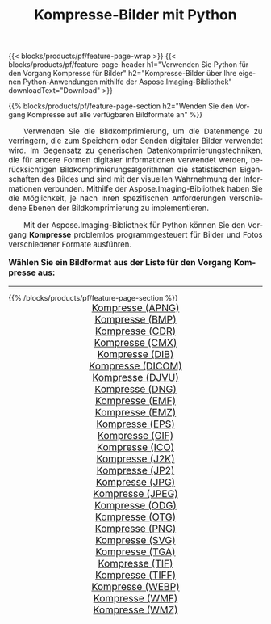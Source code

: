 ﻿---
title: Kompresse-Bilder mit Python 
weight: 3920
url: /de/python-net/compress/ 
lang: de
langdirlevel: 2
locales: zh-hans,ja,it,ru,de,es,fr,nl,id,lt,pl,pt,vi,tr,ko,zh-hant,ar,hi,th,sv,cs,uk,he
description: Anwenden der Aspose.Imaging-Bibliothek auf Kompresse-Bilder und Fotos mithilfe Ihrer eigenen Python-Anwendungen und Server-APIs.
---

{{< blocks/products/pf/feature-page-wrap >}}
{{< blocks/products/pf/feature-page-header h1="Verwenden Sie Python für den Vorgang Kompresse für Bilder" h2="Kompresse-Bilder über Ihre eigenen Python-Anwendungen mithilfe der Aspose.Imaging-Bibliothek" downloadText="Download" >}}


{{% blocks/products/pf/feature-page-section  h2="Wenden Sie den Vorgang Kompresse auf alle verfügbaren Bildformate an" %}}
<p align="justify" style="text-indent:2em;font-size:15px;">
Verwenden Sie die Bildkomprimierung, um die Datenmenge zu verringern, die zum Speichern oder Senden digitaler Bilder verwendet wird. Im Gegensatz zu generischen Datenkomprimierungstechniken, die für andere Formen digitaler Informationen verwendet werden, berücksichtigen Bildkomprimierungsalgorithmen die statistischen Eigenschaften des Bildes und sind mit der visuellen Wahrnehmung der Informationen verbunden. Mithilfe der Aspose.Imaging-Bibliothek haben Sie die Möglichkeit, je nach Ihren spezifischen Anforderungen verschiedene Ebenen der Bildkomprimierung zu implementieren.
</p>
<p align="justify" style="text-indent:2em;font-size:15px;">
Mit der Aspose.Imaging-Bibliothek für Python können Sie den Vorgang <b>Kompresse</b> problemlos programmgesteuert für Bilder und Fotos verschiedener Formate ausführen.
</p>
<h3 style="margin-top:16px;">
Wählen Sie ein Bildformat aus der Liste für den Vorgang Kompresse aus:
</h3>
<hr/>
{{% /blocks/products/pf/feature-page-section %}}
<div class="container-fluid productfamilypage bg-gray">
    <div class="convertypes bg-gray agp-content section">
        <div class="container">
		<div class="row other-converters" style="gap: 10px;font-size: 19px;text-align:center;">
		    <div class='col-md-3 other-converter remove-lp remove-rp'><a href="/imaging/de/python-net/compress/apng/" style="padding:15px;">Kompresse (APNG)</a></div><div class='col-md-3 other-converter remove-lp remove-rp'><a href="/imaging/de/python-net/compress/bmp/" style="padding:15px;">Kompresse (BMP)</a></div><div class='col-md-3 other-converter remove-lp remove-rp'><a href="/imaging/de/python-net/compress/cdr/" style="padding:15px;">Kompresse (CDR)</a></div><div class='col-md-3 other-converter remove-lp remove-rp'><a href="/imaging/de/python-net/compress/cmx/" style="padding:15px;">Kompresse (CMX)</a></div><div class='col-md-3 other-converter remove-lp remove-rp'><a href="/imaging/de/python-net/compress/dib/" style="padding:15px;">Kompresse (DIB)</a></div><div class='col-md-3 other-converter remove-lp remove-rp'><a href="/imaging/de/python-net/compress/dicom/" style="padding:15px;">Kompresse (DICOM)</a></div><div class='col-md-3 other-converter remove-lp remove-rp'><a href="/imaging/de/python-net/compress/djvu/" style="padding:15px;">Kompresse (DJVU)</a></div><div class='col-md-3 other-converter remove-lp remove-rp'><a href="/imaging/de/python-net/compress/dng/" style="padding:15px;">Kompresse (DNG)</a></div><div class='col-md-3 other-converter remove-lp remove-rp'><a href="/imaging/de/python-net/compress/emf/" style="padding:15px;">Kompresse (EMF)</a></div><div class='col-md-3 other-converter remove-lp remove-rp'><a href="/imaging/de/python-net/compress/emz/" style="padding:15px;">Kompresse (EMZ)</a></div><div class='col-md-3 other-converter remove-lp remove-rp'><a href="/imaging/de/python-net/compress/eps/" style="padding:15px;">Kompresse (EPS)</a></div><div class='col-md-3 other-converter remove-lp remove-rp'><a href="/imaging/de/python-net/compress/gif/" style="padding:15px;">Kompresse (GIF)</a></div><div class='col-md-3 other-converter remove-lp remove-rp'><a href="/imaging/de/python-net/compress/ico/" style="padding:15px;">Kompresse (ICO)</a></div><div class='col-md-3 other-converter remove-lp remove-rp'><a href="/imaging/de/python-net/compress/j2k/" style="padding:15px;">Kompresse (J2K)</a></div><div class='col-md-3 other-converter remove-lp remove-rp'><a href="/imaging/de/python-net/compress/jp2/" style="padding:15px;">Kompresse (JP2)</a></div><div class='col-md-3 other-converter remove-lp remove-rp'><a href="/imaging/de/python-net/compress/jpg/" style="padding:15px;">Kompresse (JPG)</a></div><div class='col-md-3 other-converter remove-lp remove-rp'><a href="/imaging/de/python-net/compress/jpeg/" style="padding:15px;">Kompresse (JPEG)</a></div><div class='col-md-3 other-converter remove-lp remove-rp'><a href="/imaging/de/python-net/compress/odg/" style="padding:15px;">Kompresse (ODG)</a></div><div class='col-md-3 other-converter remove-lp remove-rp'><a href="/imaging/de/python-net/compress/otg/" style="padding:15px;">Kompresse (OTG)</a></div><div class='col-md-3 other-converter remove-lp remove-rp'><a href="/imaging/de/python-net/compress/png/" style="padding:15px;">Kompresse (PNG)</a></div><div class='col-md-3 other-converter remove-lp remove-rp'><a href="/imaging/de/python-net/compress/svg/" style="padding:15px;">Kompresse (SVG)</a></div><div class='col-md-3 other-converter remove-lp remove-rp'><a href="/imaging/de/python-net/compress/tga/" style="padding:15px;">Kompresse (TGA)</a></div><div class='col-md-3 other-converter remove-lp remove-rp'><a href="/imaging/de/python-net/compress/tif/" style="padding:15px;">Kompresse (TIF)</a></div><div class='col-md-3 other-converter remove-lp remove-rp'><a href="/imaging/de/python-net/compress/tiff/" style="padding:15px;">Kompresse (TIFF)</a></div><div class='col-md-3 other-converter remove-lp remove-rp'><a href="/imaging/de/python-net/compress/webp/" style="padding:15px;">Kompresse (WEBP)</a></div><div class='col-md-3 other-converter remove-lp remove-rp'><a href="/imaging/de/python-net/compress/wmf/" style="padding:15px;">Kompresse (WMF)</a></div><div class='col-md-3 other-converter remove-lp remove-rp'><a href="/imaging/de/python-net/compress/wmz/" style="padding:15px;">Kompresse (WMZ)</a></div>
                </div>
        </div>
    </div>
</div>
<br/>
